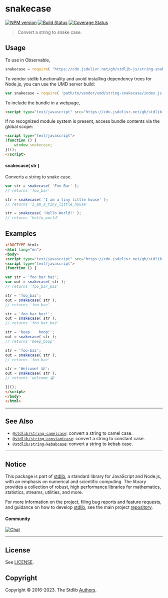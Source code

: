 <!--

@license Apache-2.0

Copyright (c) 2021 The Stdlib Authors.

Licensed under the Apache License, Version 2.0 (the "License");
you may not use this file except in compliance with the License.
You may obtain a copy of the License at

   http://www.apache.org/licenses/LICENSE-2.0

Unless required by applicable law or agreed to in writing, software
distributed under the License is distributed on an "AS IS" BASIS,
WITHOUT WARRANTIES OR CONDITIONS OF ANY KIND, either express or implied.
See the License for the specific language governing permissions and
limitations under the License.

-->

# snakecase

[![NPM version][npm-image]][npm-url] [![Build Status][test-image]][test-url] [![Coverage Status][coverage-image]][coverage-url] <!-- [![dependencies][dependencies-image]][dependencies-url] -->

> Convert a string to snake case.

<!-- Package usage documentation. -->



<section class="usage">

## Usage

To use in Observable,

```javascript
snakecase = require( 'https://cdn.jsdelivr.net/gh/stdlib-js/string-snakecase@umd/browser.js' )
```

To vendor stdlib functionality and avoid installing dependency trees for Node.js, you can use the UMD server build:

```javascript
var snakecase = require( 'path/to/vendor/umd/string-snakecase/index.js' )
```

To include the bundle in a webpage,

```html
<script type="text/javascript" src="https://cdn.jsdelivr.net/gh/stdlib-js/string-snakecase@umd/browser.js"></script>
```

If no recognized module system is present, access bundle contents via the global scope:

```html
<script type="text/javascript">
(function () {
    window.snakecase;
})();
</script>
```

#### snakecase( str )

Converts a string to snake case.

```javascript
var str = snakecase( 'Foo Bar' );
// returns 'foo_bar'

str = snakecase( 'I am a tiny little house' );
// returns 'i_am_a_tiny_little_house'

str = snakecase( 'Hello World!' );
// returns 'hello_world'
```

</section>

<!-- /.usage -->

<!-- Package usage examples. -->

<section class="examples">

## Examples

```html
<!DOCTYPE html>
<html lang="en">
<body>
<script type="text/javascript" src="https://cdn.jsdelivr.net/gh/stdlib-js/string-snakecase@umd/browser.js"></script>
<script type="text/javascript">
(function () {

var str = 'foo bar baz';
var out = snakecase( str );
// returns 'foo_bar_baz'

str = 'foo_baz';
out = snakecase( str );
// returns 'foo_baz'

str = 'foo_bar_baz!';
out = snakecase( str );
// returns 'foo_bar_baz'

str = 'beep    boop!';
out = snakecase( str );
// returns 'beep_boop'

str = 'foo-baz';
out = snakecase( str );
// returns 'foo_baz'

str = 'Welcome! 😀';
out = snakecase( str );
// returns 'welcome_😀'

})();
</script>
</body>
</html>
```

</section>

<!-- /.examples -->



<!-- Section for related `stdlib` packages. Do not manually edit this section, as it is automatically populated. -->

<section class="related">

* * *

## See Also

-   <span class="package-name">[`@stdlib/string-camelcase`][@stdlib/string/camelcase]</span><span class="delimiter">: </span><span class="description">convert a string to camel case.</span>
-   <span class="package-name">[`@stdlib/string-constantcase`][@stdlib/string/constantcase]</span><span class="delimiter">: </span><span class="description">convert a string to constant case.</span>
-   <span class="package-name">[`@stdlib/string-kebabcase`][@stdlib/string/kebabcase]</span><span class="delimiter">: </span><span class="description">convert a string to kebab case.</span>

</section>

<!-- /.related -->

<!-- Section for all links. Make sure to keep an empty line after the `section` element and another before the `/section` close. -->


<section class="main-repo" >

* * *

## Notice

This package is part of [stdlib][stdlib], a standard library for JavaScript and Node.js, with an emphasis on numerical and scientific computing. The library provides a collection of robust, high performance libraries for mathematics, statistics, streams, utilities, and more.

For more information on the project, filing bug reports and feature requests, and guidance on how to develop [stdlib][stdlib], see the main project [repository][stdlib].

#### Community

[![Chat][chat-image]][chat-url]

---

## License

See [LICENSE][stdlib-license].


## Copyright

Copyright &copy; 2016-2023. The Stdlib [Authors][stdlib-authors].

</section>

<!-- /.stdlib -->

<!-- Section for all links. Make sure to keep an empty line after the `section` element and another before the `/section` close. -->

<section class="links">

[npm-image]: http://img.shields.io/npm/v/@stdlib/string-snakecase.svg
[npm-url]: https://npmjs.org/package/@stdlib/string-snakecase

[test-image]: https://github.com/stdlib-js/string-snakecase/actions/workflows/test.yml/badge.svg?branch=v0.0.6
[test-url]: https://github.com/stdlib-js/string-snakecase/actions/workflows/test.yml?query=branch:v0.0.6

[coverage-image]: https://img.shields.io/codecov/c/github/stdlib-js/string-snakecase/main.svg
[coverage-url]: https://codecov.io/github/stdlib-js/string-snakecase?branch=main

<!--

[dependencies-image]: https://img.shields.io/david/stdlib-js/string-snakecase.svg
[dependencies-url]: https://david-dm.org/stdlib-js/string-snakecase/main

-->

[chat-image]: https://img.shields.io/gitter/room/stdlib-js/stdlib.svg
[chat-url]: https://app.gitter.im/#/room/#stdlib-js_stdlib:gitter.im

[stdlib]: https://github.com/stdlib-js/stdlib

[stdlib-authors]: https://github.com/stdlib-js/stdlib/graphs/contributors

[cli-section]: https://github.com/stdlib-js/string-snakecase#cli
[cli-url]: https://github.com/stdlib-js/string-snakecase/tree/cli
[@stdlib/string-snakecase]: https://github.com/stdlib-js/string-snakecase/tree/main

[umd]: https://github.com/umdjs/umd
[es-module]: https://developer.mozilla.org/en-US/docs/Web/JavaScript/Guide/Modules

[deno-url]: https://github.com/stdlib-js/string-snakecase/tree/deno
[umd-url]: https://github.com/stdlib-js/string-snakecase/tree/umd
[esm-url]: https://github.com/stdlib-js/string-snakecase/tree/esm
[branches-url]: https://github.com/stdlib-js/string-snakecase/blob/main/branches.md

[stdlib-license]: https://raw.githubusercontent.com/stdlib-js/string-snakecase/main/LICENSE

[standard-streams]: https://en.wikipedia.org/wiki/Standard_streams

[mdn-regexp]: https://developer.mozilla.org/en-US/docs/Web/JavaScript/Guide/Regular_Expressions

<!-- <related-links> -->

[@stdlib/string/camelcase]: https://github.com/stdlib-js/string-camelcase/tree/umd

[@stdlib/string/constantcase]: https://github.com/stdlib-js/string-constantcase/tree/umd

[@stdlib/string/kebabcase]: https://github.com/stdlib-js/string-kebabcase/tree/umd

<!-- </related-links> -->

</section>

<!-- /.links -->
